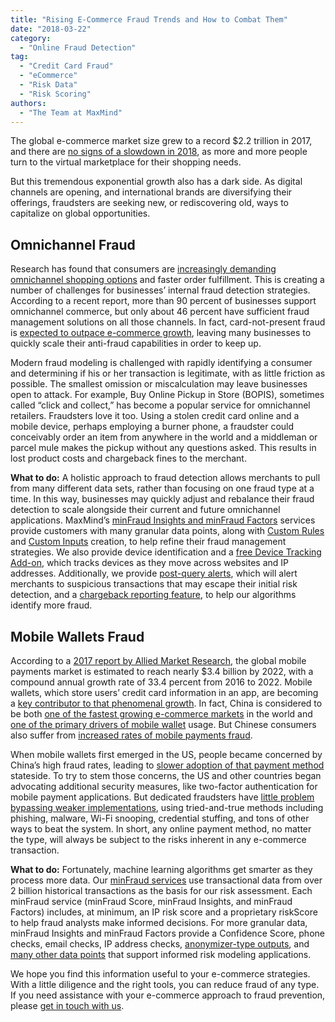 ```yaml
---
title: "Rising E-Commerce Fraud Trends and How to Combat Them"
date: "2018-03-22"
category:
  - "Online Fraud Detection"
tag:
  - "Credit Card Fraud"
  - "eCommerce"
  - "Risk Data"
  - "Risk Scoring"
authors:
  - "The Team at MaxMind"
---
```


The global e-commerce market size grew to a record $2.2 trillion in 2017, and
there are [no signs of a slowdown in
2018](https://www.researchandmarkets.com/research/hvj5vs/global_ecommerce?w=12),
as more and more people turn to the virtual marketplace for their shopping
needs.

But this tremendous exponential growth also has a dark side. As digital channels
are opening, and international brands are diversifying their offerings,
fraudsters are seeking new, or rediscovering old, ways to capitalize on global
opportunities.

## **Omnichannel Fraud**

Research has found that consumers are [increasingly demanding omnichannel
shopping options](https://hbr.org/2017/01/a-study-of-46000-shoppers-shows-that-omnichannel-retailing-works)
and faster order fulfillment. This is creating a number of challenges for
businesses’ internal fraud detection strategies. According to a recent report,
more than 90 percent of businesses support omnichannel commerce, but only about
46 percent have sufficient fraud management solutions on all those channels. In
fact, card-not-present fraud is [expected to outpace e-commerce
growth](https://www.thepaypers.com/interviews/fraud-solutions-for-order-reviews-are-of-seminal-importance-for-ecommerce/771568-38),
leaving many businesses to quickly scale their anti-fraud capabilities in order
to keep up.

Modern fraud modeling is challenged with rapidly identifying a consumer and
determining if his or her transaction is legitimate, with as little friction as
possible. The smallest omission or miscalculation may leave businesses open to
attack. For example, Buy Online Pickup in Store (BOPIS), sometimes called “click
and collect,” has become a popular service for omnichannel retailers. Fraudsters
love it too. Using a stolen credit card online and a mobile device, perhaps
employing a burner phone, a fraudster could conceivably order an item from
anywhere in the world and a middleman or parcel mule makes the pickup without
any questions asked. This results in lost product costs and chargeback fines to
the merchant.

**What to do:** A holistic approach to fraud detection allows merchants to pull
from many different data sets, rather than focusing on one fraud type at a time.
In this way, businesses may quickly adjust and rebalance their fraud detection
to scale alongside their current and future omnichannel applications. MaxMind’s
[minFraud Insights and minFraud
Factors](https://www.maxmind.com/en/minfraud-services) services provide
customers with many granular data points, along with [Custom
Rules](https://www.maxmind.com/en/minfraud-custom-rules) and [Custom
Inputs](https://www.maxmind.com/en/minfraud-custom-inputs) creation, to help
refine their fraud management strategies. We also provide device identification
and a [free Device Tracking Add-on](https://dev.maxmind.com/minfraud/device/),
which tracks devices as they move across websites and IP addresses.
Additionally, we provide [post-query
alerts](https://www.maxmind.com/en/minfraud-getting-started), which will alert
merchants to suspicious transactions that may escape their initial risk
detection, and a [chargeback reporting
feature](https://dev.maxmind.com/minfraud/chargeback/), to help our algorithms
identify more fraud.

## **Mobile Wallets Fraud**

According to a [2017 report by Allied Market
Research](https://www.alliedmarketresearch.com/mobile-payments-market), the
global mobile payments market is estimated to reach nearly $3.4 billion by 2022,
with a compound annual growth rate of 33.4 percent from 2016 to 2022. Mobile
wallets, which store users’ credit card information in an app, are becoming a
[key contributor to that phenomenal
growth](https://www.businessinsider.com/mastercard-study-shows-mobile-wallets-are-growing-2017-3).
In fact, China is considered to be both [one of the fastest growing e-commerce
markets](https://www.paymentscardsandmobile.com/fastest-growing-e-commerce-markets/)
in the world and [one of the primary drivers of mobile
wallet](https://tender-retail.acceo.com/blog/chinese-tourists-are-adopting-mobile-payments-for-shopping-abroad-2/)
usage. But Chinese consumers also suffer from [increased rates of mobile payments
fraud](https://paymentweek.com/2018-1-22-unionpay-mobile-payment-fraud-rise-china/).

When mobile wallets first emerged in the US, people became concerned by China’s
high fraud rates, leading to [slower adoption of that payment
method](https://www.cardtrak.com/data/97380/consumers-love-mobile-wallets-fraud-fear-powerful-inhibitor) stateside. To try to stem those concerns, the US and other countries began advocating additional security measures, like two-factor authentication for mobile payment applications. But dedicated fraudsters have [little problem bypassing weaker implementations](https://shahmeeramir.com/4-methods-to-bypass-two-factor-authentication-2b0075d9eb5f), using tried-and-true methods including phishing, malware, Wi-Fi snooping, credential stuffing, and tons of other ways to beat the system. In short, any online payment method, no matter the type, will always be subject to the risks inherent in any e-commerce transaction.

**What to do:** Fortunately, machine learning algorithms get smarter as they
process more data. Our [minFraud
services](https://www.maxmind.com/en/minfraud-services) use transactional data
from over 2 billion historical transactions as the basis for our risk
assessment. Each minFraud service (minFraud Score, minFraud Insights, and
minFraud Factors) includes, at minimum, an IP risk score and a proprietary
riskScore to help fraud analysts make informed decisions. For more granular
data, minFraud Insights and minFraud Factors provide a Confidence Score, phone
checks, email checks, IP address checks, [anonymizer-type
outputs](https://dev.maxmind.com/minfraud/release-notes/), and [many other data
points](https://www.maxmind.com/en/minfraud-service-comparison) that support
informed risk modeling applications.

We hope you find this information useful to your e-commerce strategies. With a
little diligence and the right tools, you can reduce fraud of any type. If you
need assistance with your e-commerce approach to fraud prevention, please [get
in touch with us](https://www.maxmind.com/en/company/contact-us).
